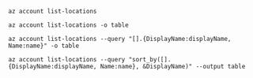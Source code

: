 `az account list-locations`

`az account list-locations -o table`

`az account list-locations --query "[].{DisplayName:displayName, Name:name}" -o table`

`az account list-locations --query "sort_by([].{DisplayName:displayName, Name:name}, &DisplayName)" --output table`
